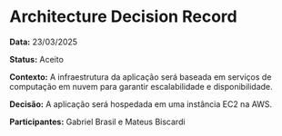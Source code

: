 # Architecture Decision Record

**Data:** 23/03/2025

**Status:**
Aceito

**Contexto:**
A infraestrutura da aplicação será baseada em serviços de computação em nuvem para garantir escalabilidade e disponibilidade.

**Decisão:**
A aplicação será hospedada em uma instância EC2 na AWS.

**Participantes:**
Gabriel Brasil e Mateus Biscardi

